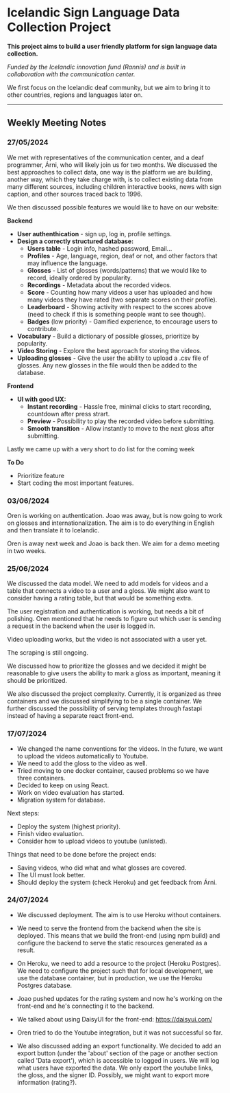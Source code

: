 # Icelandic Sign Language Data Collection Project

**This project aims to build a user friendly platform for sign language data collection.**

_Funded by the Icelandic innovation fund (Rannís) and is built in collaboration with the communication center._

We first focus on the Icelandic deaf community, but we aim to bring it to other countries, regions and languages later on.

---

## Weekly Meeting Notes

### 27/05/2024

We met with representatives of the communication center, and a deaf programmer, Árni, who will likely join us for two months. We discussed the best approaches to collect data, one way is the platform we are building, another way, which they take charge with, is to collect existing data from many different sources, including children interactive books, news with sign caption, and other sources traced back to 1996.

We then discussed possible features we would like to have on our website:

**Backend**

- **User authenthication** - sign up, log in, profile settings.
- **Design a correctly structured database:**
  - **Users table** - Login info, hashed password, Email...
  - **Profiles** - Age, language, region, deaf or not, and other factors that may influence the language.
  - **Glosses** - List of glosses (words/patterns) that we would like to record, ideally ordered by popularity.
  - **Recordings** - Metadata about the recorded videos.
  - **Score** - Counting how many videos a user has uploaded and how many videos they have rated (two separate scores on their profile).
  - **Leaderboard** - Showing activity with respect to the scores above (need to check if this is something people want to see though).
  - **Badges** (low priority) - Gamified experience, to encourage users to contribute.
- **Vocabulary** - Build a dictionary of possible glosses, prioritize by popularity.
- **Video Storing** - Explore the best approach for storing the videos.
- **Uploading glosses** - Give the user the ability to upload a .csv file of glosses. Any new glosses in the file would then be added to the database.

**Frontend**

- **UI with good UX:**
  - **Instant recording** - Hassle free, minimal clicks to start recording, countdown after press strart.
  - **Preview** - Possibility to play the recorded video before submitting.
  - **Smooth transition** - Allow instantly to move to the next gloss after submitting.

Lastly we came up with a very short to do list for the coming week

**To Do**

- Prioritize feature
- Start coding the most important features.

### 03/06/2024

Oren is working on authentication. Joao was away, but is now going to work on glosses and internationalization. The aim is to do everything in English and then translate it to Icelandic.

Oren is away next week and Joao is back then. We aim for a demo meeting in two weeks.

### 25/06/2024

We discussed the data model. We need to add models for videos and a table that connects a video to a user and a gloss. We might also want to consider having a rating table, but that would be something extra.

The user registration and authentication is working, but needs a bit of polishing. Oren mentioned that he needs to figure out which user is sending a request in the backend when the user is logged in.

Video uploading works, but the video is not associated with a user yet.

The scraping is still ongoing.

We discussed how to prioritize the glosses and we decided it might be reasonable to give users the ability to mark a gloss as important, meaning it should be prioritized.

We also discussed the project complexity. Currently, it is organized as three containers and we discussed simplifying to be a single container. We further discussed the possibility of serving templates through fastapi instead of having a separate react front-end.

### 17/07/2024

- We changed the name conventions for the videos. In the future, we want to upload the videos automatically to Youtube.
- We need to add the gloss to the video as well.
- Tried moving to one docker container, caused problems so we have three containers.
- Decided to keep on using React.
- Work on video evaluation has started.
- Migration system for database.

Next steps:
- Deploy the system (highest priority).
- Finish video evaluation.
- Consider how to upload videos to youtube (unlisted).

Things that need to be done before the project ends:
- Saving videos, who did what and what glosses are covered.
- The UI must look better.
- Should deploy the system (check Heroku) and get feedback from Árni.

### 24/07/2024

- We discussed deployment. The aim is to use Heroku without containers.
- We need to serve the frontend from the backend when the site is deployed. This means that we build the front-end (using npm build) and configure the backend to serve the static resources generated as a result.
- On Heroku, we need to add a resource to the project (Heroku Postgres). We need to configure the project such that for local development, we use the database container, but in production, we use the Heroku Postgres database.

- Joao pushed updates for the rating system and now he's working on the front-end and he's connecting it to the backend.
- We talked about using DaisyUI for the front-end: https://daisyui.com/
- Oren tried to do the Youtube integration, but it was not successful so far.
- We also discussed adding an export functionality. We decided to add an export button (under the 'about' section of the page or another section called 'Data export'), which is accessible to logged in users. We will log what users have exported the data. We only export the youtube links, the gloss, and the signer ID. Possibly, we might want to export more information (rating?).
